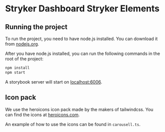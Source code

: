 # Stryker Dashboard Stryker Elements

## Running the project

To run the project, you need to have node.js installed. You can download it from [nodejs.org](https://nodejs.org/).

After you have node.js installed, you can run the following commands in the root of the project:

```bash
npm install
npm start
```

A storybook server will start on [localhost:6006](http://localhost:6006).

## Icon pack

We use the heroicons icon pack made by the makers of tailwindcss. You can find the icons at [heroicons.com](https://heroicons.com/).

An example of how to use the icons can be found in `carousell.ts`.
